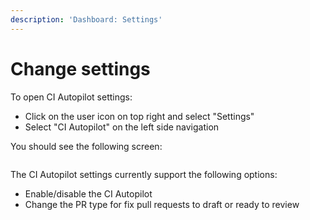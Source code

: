 ```yaml
---
description: 'Dashboard: Settings'
---
```


# Change settings

To open CI Autopilot settings:

* Click on the user icon on top right and select "Settings"
* Select "CI Autopilot" on the left side navigation



You should see the following screen:

<figure><img src="../../.gitbook/assets/Screenshot 2025-09-11 at 2.46.39 PM.png" alt=""><figcaption></figcaption></figure>

The CI Autopilot settings currently support the following options:

* Enable/disable the CI Autopilot
* Change the PR type for fix pull requests to draft or ready to review
